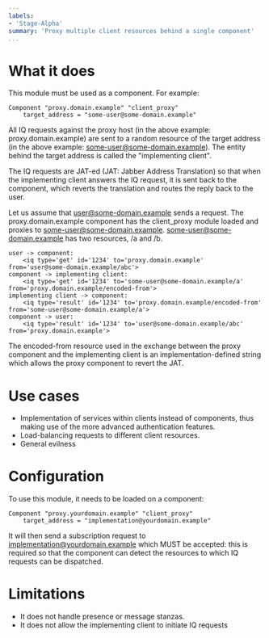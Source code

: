 ```yaml
---
labels:
- 'Stage-Alpha'
summary: 'Proxy multiple client resources behind a single component'
...
```


What it does
============

This module must be used as a component. For example:

    Component "proxy.domain.example" "client_proxy"
        target_address = "some-user@some-domain.example"

All IQ requests against the proxy host (in the above example:
proxy.domain.example) are sent to a random resource of the target address (in
the above example: some-user@some-domain.example). The entity behind the
target address is called the "implementing client".

The IQ requests are JAT-ed (JAT: Jabber Address Translation) so that when the
implementing client answers the IQ request, it is sent back to the component,
which reverts the translation and routes the reply back to the user.

Let us assume that user@some-domain.example sends a request. The
proxy.domain.example component has the client_proxy module loaded and proxies to
some-user@some-domain.example. some-user@some-domain.example has two resources,
/a and /b.

    user -> component:
        <iq type='get' id='1234' to='proxy.domain.example' from='user@some-domain.example/abc'>
    component -> implementing client:
        <iq type='get' id='1234' to='some-user@some-domain.example/a' from='proxy.domain.example/encoded-from'>
    implementing client -> component:
        <iq type='result' id='1234' to='proxy.domain.example/encoded-from' from='some-user@some-domain.example/a'>
    component -> user:
        <iq type='result' id='1234' to='user@some-domain.example/abc' from='proxy.domain.example'>

The encoded-from resource used in the exchange between the proxy component
and the implementing client is an implementation-defined string which allows
the proxy component to revert the JAT.


Use cases
=========

* Implementation of services within clients instead of components, thus making
  use of the more advanced authentication features.
* Load-balancing requests to different client resources.
* General evilness


Configuration
=============

To use this module, it needs to be loaded on a component:

    Component "proxy.yourdomain.example" "client_proxy"
        target_address = "implementation@yourdomain.example"

It will then send a subscription request to implementation@yourdomain.example
which MUST be accepted: this is required so that the component can detect the
resources to which IQ requests can be dispatched.


Limitations
===========

* It does not handle presence or message stanzas.
* It does not allow the implementing client to initiate IQ requests
